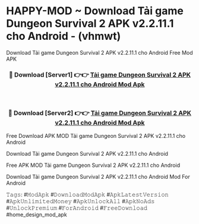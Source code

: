 # HAPPY-MOD ~ Download Tải game Dungeon Survival 2 APK v2.2.11.1 cho Android - (vhmwt)
Download Tải game Dungeon Survival 2 APK v2.2.11.1 cho Android Free Mod APK

<div align="center">
<h3>🔴 Download [Server1] 👉👉 <a href="https://apk-comot.site?title=Tải_game_Dungeon_Survival_2_APK_v2.2.11.1_cho_Android">Tải game Dungeon Survival 2 APK v2.2.11.1 cho Android Mod Apk</a></h3><br>

<h3>🔴 Download [Server2] 👉👉 <a href="https://apk-comot.site?title=Tải_game_Dungeon_Survival_2_APK_v2.2.11.1_cho_Android">Tải game Dungeon Survival 2 APK v2.2.11.1 cho Android Mod Apk</a></h3>
</div>


Free Download APK MOD Tải game Dungeon Survival 2 APK v2.2.11.1 cho Android

Download Tải game Dungeon Survival 2 APK v2.2.11.1 cho Android 

Free APK MOD Tải game Dungeon Survival 2 APK v2.2.11.1 cho Android 

Download Tải game Dungeon Survival 2 APK v2.2.11.1 cho Android Mod For Android

𝚃𝚊𝚐𝚜: #𝙼𝚘𝚍𝙰𝚙𝚔 #𝙳𝚘𝚠𝚗𝚕𝚘𝚊𝚍𝙼𝚘𝚍𝙰𝚙𝚔 #𝙰𝚙𝚔𝙻𝚊𝚝𝚎𝚜𝚝𝚅𝚎𝚛𝚜𝚒𝚘𝚗 #𝙰𝚙𝚔𝚄𝚗𝚕𝚒𝚖𝚒𝚝𝚎𝚍𝙼𝚘𝚗𝚎𝚢 #𝙰𝚙𝚔𝚄𝚗𝚕𝚘𝚌𝚔𝙰𝚕𝚕 #𝙰𝚙𝚔𝙽𝚘𝙰𝚍𝚜 #𝚄𝚗𝚕𝚘𝚌𝚔𝙿𝚛𝚎𝚖𝚒𝚞𝚖 #𝙵𝚘𝚛𝙰𝚗𝚍𝚛𝚘𝚒𝚍 #𝙵𝚛𝚎𝚎𝙳𝚘𝚠𝚗𝚕𝚘𝚊𝚍 #home_design_mod_apk